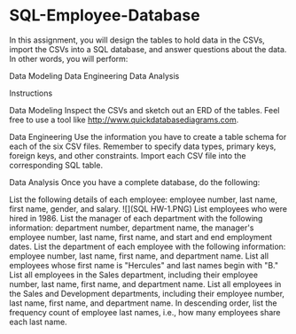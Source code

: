 # SQL-Employee-Database

In this assignment, you will design the tables to hold data in the CSVs, import the CSVs into a SQL database, and answer questions about the data. In other words, you will perform:


  Data Modeling
  Data Engineering
  Data Analysis



Instructions

Data Modeling
Inspect the CSVs and sketch out an ERD of the tables. Feel free to use a tool like http://www.quickdatabasediagrams.com.


Data Engineering
Use the information you have to create a table schema for each of the six CSV files. Remember to specify data types, primary keys, foreign keys, and other constraints.
Import each CSV file into the corresponding SQL table.


Data Analysis
Once you have a complete database, do the following:


List the following details of each employee: employee number, last name, first name, gender, and salary.
![](SQL HW-1.PNG)
List employees who were hired in 1986.
List the manager of each department with the following information: department number, department name, the manager's employee number, last name, first name, and start and end employment dates.
List the department of each employee with the following information: employee number, last name, first name, and department name.
List all employees whose first name is "Hercules" and last names begin with "B."
List all employees in the Sales department, including their employee number, last name, first name, and department name.
List all employees in the Sales and Development departments, including their employee number, last name, first name, and department name.
In descending order, list the frequency count of employee last names, i.e., how many employees share each last name.
